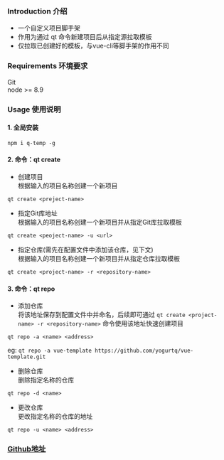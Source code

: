 ### Introduction 介绍
+ 一个自定义项目脚手架
+ 作用为通过 qt 命令新建项目后从指定源拉取模板
+ 仅拉取已创建好的模板，与vue-cli等脚手架的作用不同

### Requirements 环境要求
Git  
node >= 8.9

### Usage 使用说明  
#### 1. 全局安装  
`npm i q-temp -g`

#### 2. 命令：qt create 
+ 创建项目  
根据输入的项目名称创建一个新项目  
```
qt create <preject-name>
```  

+ 指定Git库地址  
根据输入的项目名称创建一个新项目并从指定Git库拉取模板  
```
qt create <peoject-name> -u <url>
```  

+ 指定仓库(需先在配置文件中添加该仓库，见下文)  
根据输入的项目名称创建一个新项目并从指定仓库拉取模板  
```
qt create <project-name> -r <repository-name>
```

#### 3. 命令：qt repo
+ 添加仓库  
将该地址保存到配置文件中并命名，后续即可通过 `qt create <project-name> -r <repository-name>` 命令使用该地址快速创建项目  
```
qt repo -a <name> <address>
```  
eg: `qt repo -a vue-template https://github.com/yogurtq/vue-template.git`  


+ 删除仓库  
删除指定名称的仓库  
```
qt repo -d <name>
```

+ 更改仓库  
更改指定名称的仓库的地址
```
qt repo -u <name> <address>
```


### [Github地址](https://github.com/yogurtq/q-temp)

